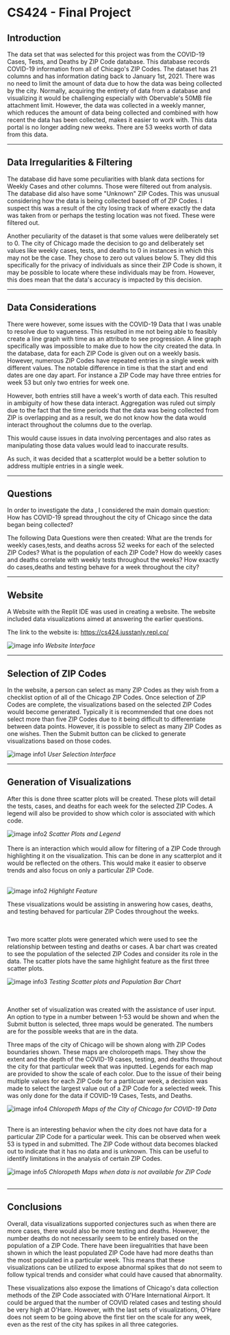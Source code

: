 # CS424 - Final Project 

## Introduction
The data set that was selected for this project was from the COVID-19 Cases, Tests, and Deaths by ZIP Code database. This database records COVID-19 information from all of Chicago's ZIP Codes. The dataset has 21 columns and has information dating back to January 1st, 2021. There was no need to limit the amount of data due to how the data was being collected by the city. Normally, acquiring the entirety of data from a database and visualizing it would be challenging especially with Obervable's 50MB file attachment limit. However, the data was collected in a weekly manner, which reduces the amount of data being collected and combined with how recent the data has been collected, makes it easier to work with. This data portal is no longer adding new weeks. There are 53 weeks worth of data from this data.

___
## Data Irregularities & Filtering

The database did have some peculiarities with blank data sections for Weekly Cases and other columns. Those were filtered out from analysis. The database did also have some "Unknown" ZIP Codes. This was unusual considering how the data is being collected based off of ZIP Codes. I suspect this was a result of the city losing track of where exactly the data was taken from or perhaps the testing location was not fixed. These were filtered out.

Another peculiarity of the dataset is that some values were deliberately set to 0. The city of Chicago made the decision to go and deliberately set values like weekly cases, tests, and deaths to 0 in instances in which this may not be the case. They chose to zero out values below 5. They did this specifically for the privacy of individuals as since their ZIP Code is shown, it may be possible to locate where these individuals may be from. However, this does mean that the data's accuracy is impacted by this decision.
___
## Data Considerations

There were however, some issues with the COVID-19 Data that I was unable to resolve due to vagueness. This resulted in me not being able to feasibly create a line graph with time as an attribute to see progression. A line graph specifically was impossible to make due to how the city created the data. In the database, data for each ZIP Code is given out on a weekly basis. However, numerous ZIP Codes have repeated entries in a single week with different values. The notable difference in time is that the start and end dates are one day apart. For instance a ZIP Code may have three entries for week 53 but only two entries for week one.

However, both entries still have a week's worth of data each. This resulted in ambiguity of how these data interact. Aggregation was ruled out simply due to the fact that the time periods that the data was being collected from ZIP is overlapping and as a result, we do not know how the data would interact throughout the columns due to the overlap.

This would cause issues in data involving percentages and also rates as manipulating those data values would lead to inaccurate results.

As such, it was decided that a scatterplot would be a better solution to address multiple entries in a single week.
___
## Questions

In order to investigate the data , I considered the main domain question: How has COVID-19 spread throughout the city of Chicago since the data began being collected? 

The following Data Questions were then created: What are the trends for weekly cases,tests, and deaths across 52 weeks for each of the selected ZIP Codes? What is the population of each ZIP Code? How do weekly cases and deaths correlate with weekly tests throughout the weeks?
How exactly do cases,deaths and testing behave for a week throughout the city?
___
## Website

A Website with the Replit IDE was used in creating a website.
The website included data visualizations aimed at answering the earlier questions.

The link to the website is: https://cs424.jusstanly.repl.co/


![image info](cs424FinalProject.png)
*Website Interface*

___
## Selection of ZIP Codes
In the website, a person can select as many ZIP Codes as they wish from a checklist option of all of the Chicago ZIP Codes. Once selection of ZIP Codes are complete, the visualizations based on the selected ZIP Codes would become generated. Typically it is recommended that one does not select more than five ZIP Codes due to it being difficult to differentiate between data points. However, it is possible to select as many ZIP Codes as one wishes. Then the Submit button can be clicked to generate visualizations based on those codes.



![image info1](cs424Selection.png)
*User Selection Interface*
___
## Generation of Visualizations
After this is done three scatter plots will be created.
These plots will detail the tests, cases, and deaths for each week for the selected ZIP Codes. A legend will also be provided to show which color is associated with which code. 


![image info2](scatter.png)
*Scatter Plots and Legend*
<br><br>
There is an interaction which would allow for filtering of a ZIP Code through highlighting it on the visualization. This can be done in any scatterplot and it would be reflected on the others. This would make it easier to observe trends and also focus on only a particular ZIP Code.
<br><br>

![image info2](highlight.png)
*Highlight Feature*

These visualizations would be assisting in answering how cases, deaths, and testing behaved for particular ZIP Codes throughout the weeks.

<br><br>
Two more scatter plots were generated which were used to see the relationship between testing and deaths or cases. A bar chart was created to see the population of the selected ZIP Codes and consider its role in the data. The scatter plots have the same highlight feature as the first three scatter plots.

![image info3](question2.png)
*Testing Scatter plots and Population Bar Chart*

<br><br>
Another set of visualization was created with the assistance of user input. An option to type in a number between 1-53 would be shown and when the Submit button is selected, three maps would be generated. The numbers are for the possible weeks that are in the data.

Three maps of the city of Chicago will be shown along with ZIP Codes boundaries shown. These maps are choloropeth maps. They show the extent and the depth of the COVID-19 cases, testing, and deaths throughout the city for that particular week that was inputted. Legends for each map are provided to show the scale of each color.
Due to the issue of their being multiple values for each ZIP Code for a partilcuar week, a decision was made to select the largest value out of a ZIP Code for a selected week. This was only done for the data if COVID-19 Cases, Tests, and Deaths.

![image info4](map.png)
*Chloropeth Maps of the City of Chicago for COVID-19 Data*
<br><br>

There is an interesting behavior when the city does not have data for a particular ZIP Code for a particular week. This can be observed when week 53 is typed in and submitted. The ZIP Code without data becomes blacked out to indicate that it has no data and is unknown. This can be useful to identify limitations in the analysis of certain ZIP Codes.

![image info5](nodta.png)
*Chloropeth Maps when data is not available for ZIP Code*
<br><br>
___
## Conclusions
Overall, data visualizations supported conjectures such as when there are more cases, there would also be more testing and deaths. However, the number deaths do not necessarily seem to be entirely based on the population of a ZIP Code. There have been iiregualrities that have been shown in which the least populated ZIP Code have had more deaths than the most populated in a particular week. This means that these visualizations can be utilized to expose abnormal spikes that do not seem to follow typical trends and consider what could have caused that abnormality.

These visualizations also expose the limations of Chicago's data collection methods of the ZIP Code associated with O'Hare International Airport. It could be argued that the number of COVID related cases and testing should be very high at O'Hare. However, with the last sets of visualizations, O'Hare does not seem to be going above the first tier on the scale for any week, even as the rest of the city has spikes in all three categories. 